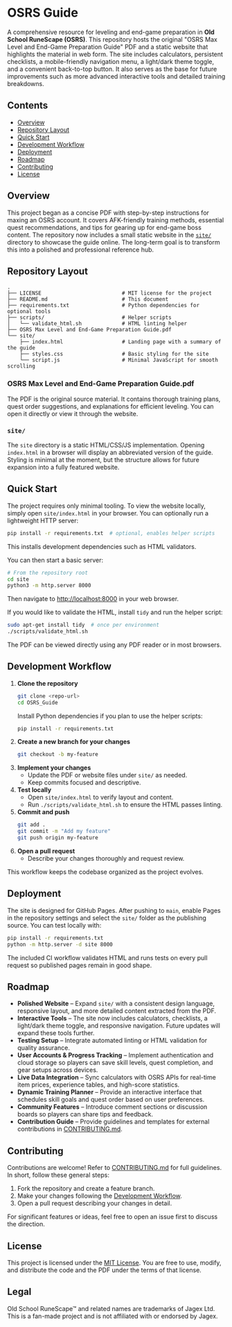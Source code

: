 # OSRS Guide

A comprehensive resource for leveling and end-game preparation in **Old School RuneScape (OSRS)**. This repository hosts the original "OSRS Max Level and End-Game Preparation Guide" PDF and a static website that highlights the material in web form. The site includes calculators, persistent checklists, a mobile-friendly navigation menu, a light/dark theme toggle, and a convenient back-to-top button. It also serves as the base for future improvements such as more advanced interactive tools and detailed training breakdowns.

## Contents

- [Overview](#overview)
- [Repository Layout](#repository-layout)
- [Quick Start](#quick-start)
- [Development Workflow](#development-workflow)
- [Deployment](#deployment)
- [Roadmap](#roadmap)
- [Contributing](#contributing)
- [License](#license)

## Overview

This project began as a concise PDF with step-by-step instructions for maxing an OSRS account. It covers AFK-friendly training methods, essential quest recommendations, and tips for gearing up for end-game boss content. The repository now includes a small static website in the [`site/`](site/) directory to showcase the guide online. The long-term goal is to transform this into a polished and professional reference hub.

## Repository Layout

```
.
├── LICENSE                          # MIT license for the project
├── README.md                        # This document
├── requirements.txt                 # Python dependencies for optional tools
├── scripts/                         # Helper scripts
│   └── validate_html.sh             # HTML linting helper
├── OSRS Max Level and End-Game Preparation Guide.pdf
└── site/
    ├── index.html                   # Landing page with a summary of the guide
    ├── styles.css                   # Basic styling for the site
    └── script.js                    # Minimal JavaScript for smooth scrolling
```

### OSRS Max Level and End-Game Preparation Guide.pdf
The PDF is the original source material. It contains thorough training plans, quest order suggestions, and explanations for efficient leveling. You can open it directly or view it through the website.

### `site/`
The `site` directory is a static HTML/CSS/JS implementation. Opening `index.html` in a browser will display an abbreviated version of the guide. Styling is minimal at the moment, but the structure allows for future expansion into a fully featured website.

## Quick Start

The project requires only minimal tooling. To view the website locally, simply open `site/index.html` in your browser. You can optionally run a lightweight HTTP server:

```bash
pip install -r requirements.txt  # optional, enables helper scripts
```

This installs development dependencies such as HTML validators.

You can then start a basic server:

```bash
# From the repository root
cd site
python3 -m http.server 8000
```

Then navigate to <http://localhost:8000> in your web browser.

If you would like to validate the HTML, install `tidy` and run the helper script:

```bash
sudo apt-get install tidy  # once per environment
./scripts/validate_html.sh
```

The PDF can be viewed directly using any PDF reader or in most browsers.

## Development Workflow

1. **Clone the repository**
   ```bash
   git clone <repo-url>
   cd OSRS_Guide
   ```
   Install Python dependencies if you plan to use the helper scripts:
   ```bash
   pip install -r requirements.txt
   ```
2. **Create a new branch for your changes**
   ```bash
   git checkout -b my-feature
   ```
3. **Implement your changes**
   - Update the PDF or website files under `site/` as needed.
   - Keep commits focused and descriptive.
4. **Test locally**
   - Open `site/index.html` to verify layout and content.
   - Run `./scripts/validate_html.sh` to ensure the HTML passes linting.
5. **Commit and push**
   ```bash
   git add .
   git commit -m "Add my feature"
   git push origin my-feature
   ```
6. **Open a pull request**
   - Describe your changes thoroughly and request review.

This workflow keeps the codebase organized as the project evolves.

## Deployment

The site is designed for GitHub Pages. After pushing to `main`, enable Pages in
the repository settings and select the `site/` folder as the publishing source.
You can test locally with:

```bash
pip install -r requirements.txt
python -m http.server -d site 8000
```

The included CI workflow validates HTML and runs tests on every pull request so
published pages remain in good shape.

## Roadmap

- **Polished Website** – Expand `site/` with a consistent design language, responsive layout, and more detailed content extracted from the PDF.
- **Interactive Tools** – The site now includes calculators, checklists, a light/dark theme toggle, and responsive navigation. Future updates will expand these tools further.
- **Testing Setup** – Integrate automated linting or HTML validation for quality assurance.
- **User Accounts & Progress Tracking** – Implement authentication and cloud storage so players can save skill levels, quest completion, and gear setups across devices.
- **Live Data Integration** – Sync calculators with OSRS APIs for real-time item prices, experience tables, and high-score statistics.
- **Dynamic Training Planner** – Provide an interactive interface that schedules skill goals and quest order based on user preferences.
- **Community Features** – Introduce comment sections or discussion boards so players can share tips and feedback.
- **Contribution Guide** – Provide guidelines and templates for external contributions in [CONTRIBUTING.md](CONTRIBUTING.md).

## Contributing

Contributions are welcome! Refer to [CONTRIBUTING.md](CONTRIBUTING.md) for full guidelines. In short, follow these general steps:

1. Fork the repository and create a feature branch.
2. Make your changes following the [Development Workflow](#development-workflow).
3. Open a pull request describing your changes in detail.

For significant features or ideas, feel free to open an issue first to discuss the direction.

## License

This project is licensed under the [MIT License](LICENSE). You are free to use, modify, and distribute the code and the PDF under the terms of that license.


## Legal

Old School RuneScape™ and related names are trademarks of Jagex Ltd. This is a fan-made project and is not affiliated with or endorsed by Jagex.
